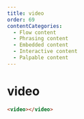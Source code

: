 ```yaml
---
title: video
order: 69
contentCategories:
  - Flow content
  - Phrasing content
  - Embedded content
  - Interactive content
  - Palpable content
---
```

# video

```html
<video></video>
```
